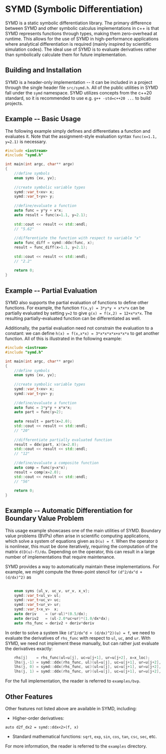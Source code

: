 # SYMD (Symbolic Differentiation)

SYMD is a static symbolic differentiation library. The primary difference between SYMD and
other symbolic calculus implementations in c++ is that SYMD represents functions through
types, making them zero-overhead at runtime. This allows for the use of SYMD in
high-performance applications where analytical differentiation is required (mainly
inspired by scientific simulation codes). The ideal use of SYMD is to evaluate derivatives
rather than symbolically calculate them for future implementation.

## Building and Installation

SYMD is a header-only implementation -- it can be included in a project through the
single header file `src/symd.h`. All of the public utilities in SYMD fall under the
`symd` namespace. SYMD utilizes concepts from the c++20 standard, so it is recommended
to use e.g. `g++ -std=c++20 ...` to build projects.

## Example -- Basic Usage

The following example simply defines and differentiates
a function and evaluates it. Note that
the assignment-style evaluation syntax `func(x=1.1, y=2.1)` is necessary.

```c++
#include <iostream>
#include "symd.h"

int main(int argc, char** argv)
{
    //define symbols
    enum syms {xv, yv};
    
    //create symbolic variable types
    symd::var_t<xv> x;
    symd::var_t<yv> y;
    
    //define/evaluate a function
    auto func = y*y + x*x;
    auto result = func(x=1.1, y=2.1);
    
    std::cout << result << std::endl;
    // "5.62"
    
    //differentiate the function with respect to variable "x"
    auto func_diff = symd::ddx(func, x);
    result = func_diff(x=1.1, y=2.1);
    
    std::cout << result << std::endl;
    // "2.2"
    
    return 0;
}
```

## Example -- Partial Evaluation

SYMD also supports the partial evaluation of functions to define other functions.
For example, the function `f(x,y) = 3*y*y + x*x*x` can be partially evaluated by
setting `y=2` to give `g(x) = f(x,2) = 12+x*x*x`. The resulting partially-evaluated
function can be differentiated as well.

Additionally, the partial evaluation need not constrain the evaluation to a constant:
we can define `h(x) = f(x,x*x) = 3*x*x*x*x+x*x*x` to get another function.
All of this is illustrated in the following example:

```c++
#include <iostream>
#include "symd.h"

int main(int argc, char** argv)
{
    //define symbols
    enum syms {xv, yv};
    
    //create symbolic variable types
    symd::var_t<xv> x;
    symd::var_t<yv> y;
    
    //define/evaluate a function
    auto func = 3*y*y + x*x*x;
    auto part = func(y=2);
    
    auto result = part(x=2.0);
    std::cout << result << std::endl;
    // "20"
    
    //differentiate partially evaluated function
    result = ddx(part, x)(x=2.0);
    std::cout << result << std::endl;
    // "12"
    
    //define/evaluate a composite function
    auto comp = func(y=x*x);
    result = comp(x=2.0);
    std::cout << result << std::endl;
    // "56"
    
    return 0;
}
```

## Example -- Automatic Differentiation for Boundary Value Problem

This usage example showcases one of the main utilities of SYMD. Boundary value
problems (BVPs) often arise in scientific computing applications, which solve
a system of equations given as `D(u) = f`. When the operator `D` is nonlinear,
this must be done iteratively, requiring the computation of the matrix
`d(D(u)-f)/du`. Depending on the operator, this can result in a large number of
implementations that require maintenance.

SYMD provides a way to automatically maintain these implementations. For example,
we might compute the three-point stencil for `(d^2/dx^d + (d/dx)^2)` as

```c++
    
    enum syms {ul_v, uc_v, ur_v, x_v};
    symd::var_t<ul_v> ul;
    symd::var_t<uc_v> uc;
    symd::var_t<ur_v> ur;
    symd::var_t<x_v>  x;
    auto deriv    = (ur-ul)*(0.5/dx);
    auto deriv2   = (ul-2.0*uc+ur)*(1.0/dx*dx);
    auto rhs_func = deriv2 + deriv*deriv
```

In order to solve a system like `(d^2/dx^d + (d/dx)^2)(u) = f`, we need to evaluate
the derivatives of `rhs_func` with respect to `ul`, `uc`, and `ur`. With SYMD, we
need not implement these manually, but can rather just evaluate the derivatives exactly:

```c++
    rhs[j]    = rhs_func(ul=u[j], uc=u[j+1], ur=u[j+2], x=x_loc);
    lhs(j,-1) = symd::ddx(rhs_func, ul)(ul=u[j], uc=u[j+1], ur=u[j+2], x=x_loc);
    lhs(j, 0) = symd::ddx(rhs_func, uc)(ul=u[j], uc=u[j+1], ur=u[j+2], x=x_loc);
    lhs(j, 1) = symd::ddx(rhs_func, ur)(ul=u[j], uc=u[j+1], ur=u[j+2], x=x_loc);
```

For the full implementation, the reader is referred to `examples/bvp`.

## Other Features

Other features not listed above are available in SYMD, including:

* Higher-order derivatives:

`auto d2f_dx2 = symd::ddx<2>(f, x)`

* Standard mathematical functions: `sqrt`, `exp`, `sin`, `cos`, `tan`, `csc`, `sec`, etc.

For more information, the reader is referred to the `examples` directory.